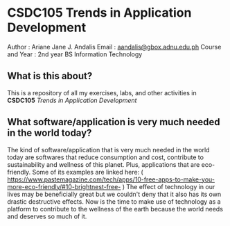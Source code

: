 # CSDC105 Trends in Application Development

Author : Ariane Jane J. Andalis
Email : aandalis@gbox.adnu.edu.ph
Course and Year : 2nd year BS Information Technology

## What is this about?
This is a repository of all my exercises, labs, and other activities in **CSDC105** *Trends in Application Development*

## What software/application is very much needed in the world today?
The kind of software/application that is very much needed in the world today are softwares that reduce consumption and cost, contribute to sustainability and wellness of this planet. Plus, applications that are eco-friendly. Some of its examples are linked here: ( https://www.pastemagazine.com/tech/apps/10-free-apps-to-make-you-more-eco-friendly/#10-brightnest-free- ) The effect of technology in our lives may be beneficially great but we couldn't deny that it also has its own drastic destructive effects. Now is the time to make use of technology as a platform to contribute to the wellness of the earth because the world needs and deserves so much of it.

